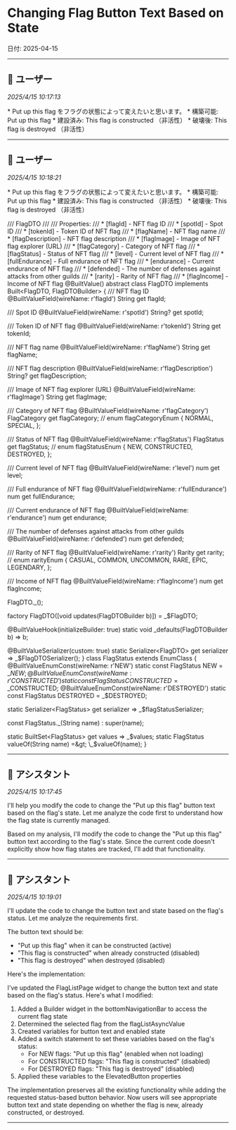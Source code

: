 # Changing Flag Button Text Based on State

日付: 2025-04-15

---

## 👤 ユーザー
*2025/4/15 10:17:13*

\* Put up this flag をフラグの状態によって変えたいと思います。
   \* 構築可能: Put up this flag
   \* 建設済み: This flag is constructed （非活性）
   \* 破壊後: This flag is destroyed （非活性）

---

## 👤 ユーザー
*2025/4/15 10:18:21*

\* Put up this flag をフラグの状態によって変えたいと思います。
   \* 構築可能: Put up this flag
   \* 建設済み: This flag is constructed （非活性）
   \* 破壊後: This flag is destroyed （非活性）

/// FlagDTO
///
/// Properties:
/// \* \[flagId\] - NFT flag ID
/// \* \[spotId\] - Spot ID
/// \* \[tokenId\] - Token ID of NFT flag
/// \* \[flagName\] - NFT flag name
/// \* \[flagDescription\] - NFT flag description
/// \* \[flagImage\] - Image of NFT flag explorer (URL)
/// \* \[flagCategory\] - Category of NFT flag
/// \* \[flagStatus\] - Status of NFT flag
/// \* \[level\] - Current level of NFT flag
/// \* \[fullEndurance\] -  Full endurance of NFT flag
/// \* \[endurance\] - Current endurance of NFT flag
/// \* \[defended\] - The number of defenses against attacks from other guilds
/// \* \[rarity\] - Rarity of NFT flag
/// \* \[flagIncome\] - Income of NFT flag
@BuiltValue()
abstract class FlagDTO implements Built&lt;FlagDTO, FlagDTOBuilder&gt; {
  /// NFT flag ID
  @BuiltValueField(wireName: r'flagId')
  String get flagId;

  /// Spot ID
  @BuiltValueField(wireName: r'spotId')
  String? get spotId;

  /// Token ID of NFT flag
  @BuiltValueField(wireName: r'tokenId')
  String get tokenId;

  /// NFT flag name
  @BuiltValueField(wireName: r'flagName')
  String get flagName;

  /// NFT flag description
  @BuiltValueField(wireName: r'flagDescription')
  String? get flagDescription;

  /// Image of NFT flag explorer (URL)
  @BuiltValueField(wireName: r'flagImage')
  String get flagImage;

  /// Category of NFT flag
  @BuiltValueField(wireName: r'flagCategory')
  FlagCategory get flagCategory;
  // enum flagCategoryEnum {  NORMAL,  SPECIAL,  };

  /// Status of NFT flag
  @BuiltValueField(wireName: r'flagStatus')
  FlagStatus get flagStatus;
  // enum flagStatusEnum {  NEW,  CONSTRUCTED,  DESTROYED,  };

  /// Current level of NFT flag
  @BuiltValueField(wireName: r'level')
  num get level;

  ///  Full endurance of NFT flag
  @BuiltValueField(wireName: r'fullEndurance')
  num get fullEndurance;

  /// Current endurance of NFT flag
  @BuiltValueField(wireName: r'endurance')
  num get endurance;

  /// The number of defenses against attacks from other guilds
  @BuiltValueField(wireName: r'defended')
  num get defended;

  /// Rarity of NFT flag
  @BuiltValueField(wireName: r'rarity')
  Rarity get rarity;
  // enum rarityEnum {  CASUAL,  COMMON,  UNCOMMON,  RARE,  EPIC,  LEGENDARY,  };

  /// Income of NFT flag
  @BuiltValueField(wireName: r'flagIncome')
  num get flagIncome;

  FlagDTO.\_();

  factory FlagDTO(\[void updates(FlagDTOBuilder b)\]) = \_$FlagDTO;

  @BuiltValueHook(initializeBuilder: true)
  static void \_defaults(FlagDTOBuilder b) =&gt; b;

  @BuiltValueSerializer(custom: true)
  static Serializer&lt;FlagDTO&gt; get serializer =&gt; \_$FlagDTOSerializer();
}
class FlagStatus extends EnumClass {
  @BuiltValueEnumConst(wireName: r'NEW')
  static const FlagStatus NEW = \_$NEW;
  @BuiltValueEnumConst(wireName: r'CONSTRUCTED')
  static const FlagStatus CONSTRUCTED = \_$CONSTRUCTED;
  @BuiltValueEnumConst(wireName: r'DESTROYED')
  static const FlagStatus DESTROYED = \_$DESTROYED;

  static Serializer&lt;FlagStatus&gt; get serializer =&gt; \_$flagStatusSerializer;

  const FlagStatus.\_(String name) : super(name);

  static BuiltSet&lt;FlagStatus&gt; get values =&gt; \_$values;
  static FlagStatus valueOf(String name) =&gt; \_$valueOf(name);
}

---

## 🤖 アシスタント
*2025/4/15 10:17:45*

I'll help you modify the code to change the "Put up this flag" button text based on the flag's state. Let me analyze the code first to understand how the flag state is currently managed.


Based on my analysis, I'll modify the code to change the "Put up this flag" button text according to the flag's state. Since the current code doesn't explicitly show how flag states are tracked, I'll add that functionality.

---

## 🤖 アシスタント
*2025/4/15 10:19:01*

I'll update the code to change the button text and state based on the flag's status. Let me analyze the requirements first.

The button text should be:
- "Put up this flag" when it can be constructed (active)
- "This flag is constructed" when already constructed (disabled)
- "This flag is destroyed" when destroyed (disabled)

Here's the implementation:


I've updated the FlagListPage widget to change the button text and state based on the flag's status. Here's what I modified:

1. Added a Builder widget in the bottomNavigationBar to access the current flag state
2. Determined the selected flag from the flagListAsyncValue
3. Created variables for button text and enabled state
4. Added a switch statement to set these variables based on the flag's status:
   - For NEW flags: "Put up this flag" (enabled when not loading)
   - For CONSTRUCTED flags: "This flag is constructed" (disabled)
   - For DESTROYED flags: "This flag is destroyed" (disabled)
5. Applied these variables to the ElevatedButton properties

The implementation preserves all the existing functionality while adding the requested status-based button behavior. Now users will see appropriate button text and state depending on whether the flag is new, already constructed, or destroyed.

---
